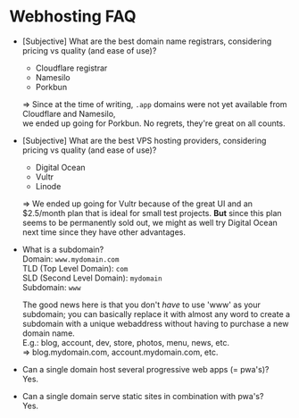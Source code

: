 # Webhosting FAQ

* \[Subjective] What are the best domain name registrars, considering pricing vs quality (and ease of use)?  
  - Cloudflare registrar
  - Namesilo
  - Porkbun
  
  => Since at the time of writing, `.app` domains were not yet available from Cloudflare and Namesilo,  
     we ended up going for Porkbun. No regrets, they're great on all counts.

* \[Subjective] What are the best VPS hosting providers, considering pricing vs quality (and ease of use)?  
  - Digital Ocean
  - Vultr
  - Linode
  
  => We ended up going for Vultr because of the great UI and an $2.5/month plan
     that is ideal for small test projects. **But** since this plan seems to be permanently sold out,
     we might as well try Digital Ocean next time since they have other advantages.

* What is a subdomain?  
  Domain: `www.mydomain.com`  
  TLD (Top Level Domain): `com`  
  SLD (Second Level Domain): `mydomain`  
  Subdomain: `www`

  The good news here is that you don't *have* to use 'www' as your subdomain; you can basically replace it with almost any word to create a subdomain with a unique webaddress without having to purchase a new domain name.  
  E.g.: blog, account, dev, store, photos, menu, news, etc.  
  => blog.mydomain.com, account.mydomain.com, etc.

* Can a single domain host several progressive web apps (= pwa's)?  
Yes.

* Can a single domain serve static sites in combination with pwa's?  
Yes.

